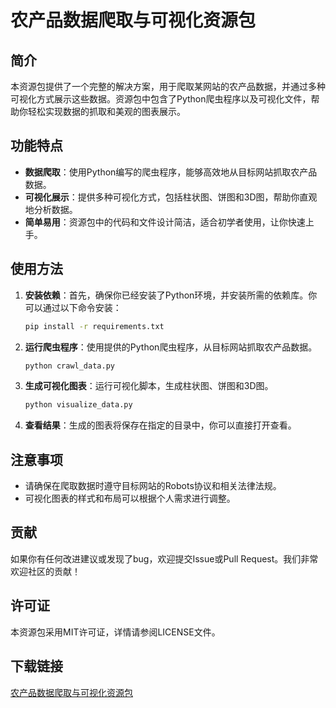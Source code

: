 # 农产品数据爬取与可视化资源包

## 简介

本资源包提供了一个完整的解决方案，用于爬取某网站的农产品数据，并通过多种可视化方式展示这些数据。资源包中包含了Python爬虫程序以及可视化文件，帮助你轻松实现数据的抓取和美观的图表展示。

## 功能特点

- **数据爬取**：使用Python编写的爬虫程序，能够高效地从目标网站抓取农产品数据。
- **可视化展示**：提供多种可视化方式，包括柱状图、饼图和3D图，帮助你直观地分析数据。
- **简单易用**：资源包中的代码和文件设计简洁，适合初学者使用，让你快速上手。

## 使用方法

1. **安装依赖**：首先，确保你已经安装了Python环境，并安装所需的依赖库。你可以通过以下命令安装：
   ```bash
   pip install -r requirements.txt
   ```

2. **运行爬虫程序**：使用提供的Python爬虫程序，从目标网站抓取农产品数据。
   ```bash
   python crawl_data.py
   ```

3. **生成可视化图表**：运行可视化脚本，生成柱状图、饼图和3D图。
   ```bash
   python visualize_data.py
   ```

4. **查看结果**：生成的图表将保存在指定的目录中，你可以直接打开查看。

## 注意事项

- 请确保在爬取数据时遵守目标网站的Robots协议和相关法律法规。
- 可视化图表的样式和布局可以根据个人需求进行调整。

## 贡献

如果你有任何改进建议或发现了bug，欢迎提交Issue或Pull Request。我们非常欢迎社区的贡献！

## 许可证

本资源包采用MIT许可证，详情请参阅LICENSE文件。

## 下载链接

[农产品数据爬取与可视化资源包](https://pan.quark.cn/s/db36315d646d)